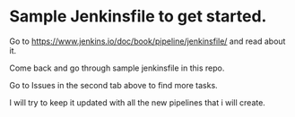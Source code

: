 # Sample Jenkinsfile to get started.

Go to https://www.jenkins.io/doc/book/pipeline/jenkinsfile/ and read about it.

Come back and go through sample jenkinsfile in this repo. 

Go to Issues in the second tab above to find more tasks.

I will try to keep it updated with all the new pipelines that i will create.
